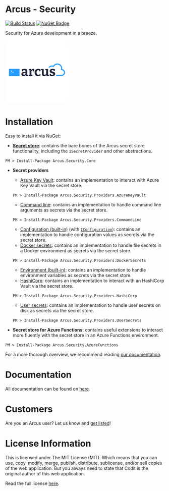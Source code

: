 # Arcus - Security
[![Build Status](https://dev.azure.com/codit/Arcus/_apis/build/status/Commit%20builds/CI%20-%20Arcus.Security?branchName=main)](https://dev.azure.com/codit/Arcus/_build/latest?definitionId=727&branchName=main)
[![NuGet Badge](https://buildstats.info/nuget/Arcus.Security.Core?includePreReleases=true)](https://www.nuget.org/packages/Arcus.Security.Core/)

Security for Azure development in a breeze.

![Arcus](https://raw.githubusercontent.com/arcus-azure/arcus/master/media/arcus.png)

# Installation
Easy to install it via NuGet:

- [**Secret store**](https://security.arcus-azure.net/features/secret-store/): contains the bare bones of the Arcus secret store functionality, including the `ISecretProvider` and other abstractions.

```shell
PM > Install-Package Arcus.Security.Core
```

- **Secret providers**

    - [Azure Key Vault](https://security.arcus-azure.net/features/secret-store/provider/key-vault): contains an implementation to interact with Azure Key Vault via the secret store.
    ```shell
    PM > Install-Package Arcus.Security.Providers.AzureKeyVault
    ```
    - [Command line](https://security.arcus-azure.net/features/secret-store/provider/cmd-line): contains an implementation to handle command line arguments as secrets via the secret store.
    ```shell
    PM > Install-Package Arcus.Security.Providers.CommandLine
    ```
    - [Configuration (built-in)](https://security.arcus-azure.net/features/secret-store/provider/configuration) (with [`IConfiguration`](https://docs.microsoft.com/en-us/dotnet/api/microsoft.extensions.configuration.iconfiguration?view=dotnet-plat-ext-6.0)): contains an implementation to handle configuration values as secrets via the secret store.
    - [Docker secrets](https://security.arcus-azure.net/features/secret-store/provider/docker-secrets): contains an implementation to handle file secrets in a Docker environment as secrets via the secret store.
    ```shell
    PM > Install-Package Arcus.Security.Providers.DockerSecrets
    ```
    - [Environment (built-in)](https://security.arcus-azure.net/features/secret-store/provider/environment-variables): contains an implementation to handle environment variables as secrets via the secret store.
    - [HashiCorp](https://security.arcus-azure.net/features/secret-store/provider/hashicorp-vault): contains an implementation to interact with an HashiCorp Vault via the secret store.
    ```shell
    PM > Install-Package Arcus.Security.Providers.HashiCorp
    ```
    - [User secrets](https://security.arcus-azure.net/features/secret-store/provider/user-secrets): contains an implementation to handle user secrets on disk as secrets via the secret store.
    ```shell
    PM > Install-Package Arcus.Security.Providers.UserSecrets
    ```

- **Secret store for Azure Functions**: contains useful extensions to interact more fluently with the secret store in an Azure Functions environment.

```shell
PM > Install-Package Arcus.Security.AzureFunctions
```

For a more thorough overview, we recommend reading [our documentation](#documentation).

# Documentation
All documentation can be found on [here](https://security.arcus-azure.net/).

# Customers
Are you an Arcus user? Let us know and [get listed](https://bit.ly/become-a-listed-arcus-user)!

# License Information
This is licensed under The MIT License (MIT). Which means that you can use, copy, modify, merge, publish, distribute, sublicense, and/or sell copies of the web application. But you always need to state that Codit is the original author of this web application.

Read the full license [here](https://github.com/arcus-azure/arcus.security/blob/master/LICENSE).
